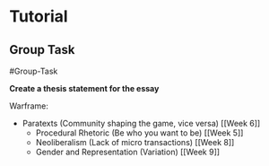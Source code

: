 # Tutorial

## Group Task
#Group-Task 

**Create a thesis statement for the essay**

Warframe:
- Paratexts (Community shaping the game, vice versa) [[Week 6]]
	- Procedural Rhetoric (Be who you want to be) [[Week 5]]
	- Neoliberalism (Lack of micro transactions) [[Week 8]]
	- Gender and Representation (Variation) [[Week 9]]

